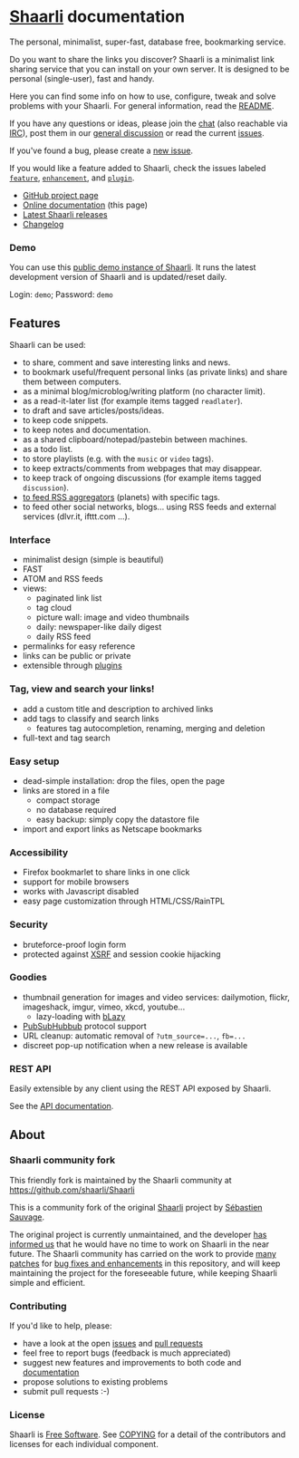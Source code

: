 # [Shaarli](https://github.com/shaarli/Shaarli/) documentation

The personal, minimalist, super-fast, database free, bookmarking service.

Do you want to share the links you discover?
Shaarli is a minimalist link sharing service that you can install on your own server.
It is designed to be personal (single-user), fast and handy.

<!--- TODO screenshots --->

Here you can find some info on how to use, configure, tweak and solve problems with your Shaarli.
For general information, read the [README](https://github.com/shaarli/Shaarli/blob/master/README.md).

If you have any questions or ideas, please join the [chat](https://gitter.im/shaarli/Shaarli) (also reachable via [IRC](https://irc.gitter.im/)), post them in our [general discussion](https://github.com/shaarli/Shaarli/issues/308) or read the current [issues](https://github.com/shaarli/Shaarli/issues).

If you've found a bug, please create a [new issue](https://github.com/shaarli/Shaarli/issues/new).

If you would like a feature added to Shaarli, check the issues labeled [`feature`](https://github.com/shaarli/Shaarli/labels/feature), [`enhancement`](https://github.com/shaarli/Shaarli/labels/enhancement), and [`plugin`](https://github.com/shaarli/Shaarli/labels/plugin).

* [GitHub project page](https://github.com/shaarli/Shaarli)
* [Online documentation](https://shaarli.readthedocs.io/) (this page)
* [Latest Shaarli releases](https://github.com/shaarli/Shaarli/releases)
* [Changelog](https://github.com/shaarli/Shaarli/blob/master/CHANGELOG.md)


### Demo

You can use this [public demo instance of Shaarli](https://demo.shaarli.org).
It runs the latest development version of Shaarli and is updated/reset daily.

Login: `demo`; Password: `demo`

<!---- TODO review everything below this point --->

## Features

Shaarli can be used:

- to share, comment and save interesting links and news.
- to bookmark useful/frequent personal links (as private links) and share them between computers.
- as a minimal blog/microblog/writing platform (no character limit).
- as a read-it-later list (for example items tagged `readlater`).
- to draft and save articles/posts/ideas.
- to keep code snippets.
- to keep notes and documentation.
- as a shared clipboard/notepad/pastebin between machines.
- as a todo list.
- to store playlists (e.g. with the `music` or `video` tags).
- to keep extracts/comments from webpages that may disappear.
- to keep track of ongoing discussions (for example items tagged `discussion`).
- [to feed RSS aggregators](http://shaarli.chassegnouf.net/?9Efeiw) (planets) with specific tags.
- to feed other social networks, blogs... using RSS feeds and external services (dlvr.it, ifttt.com ...).

### Interface
- minimalist design (simple is beautiful)
- FAST
- ATOM and RSS feeds
- views:
    - paginated link list
    - tag cloud
    - picture wall: image and video thumbnails
    - daily: newspaper-like daily digest
    - daily RSS feed
- permalinks for easy reference
- links can be public or private
- extensible through [plugins](https://shaarli.readthedocs.io/en/master/Plugins/#plugin-usage)

### Tag, view and search your links!
- add a custom title and description to archived links
- add tags to classify and search links
    - features tag autocompletion, renaming, merging and deletion
- full-text and tag search

### Easy setup
- dead-simple installation: drop the files, open the page
- links are stored in a file
    - compact storage
    - no database required
    - easy backup: simply copy the datastore file
- import and export links as Netscape bookmarks

### Accessibility
- Firefox bookmarlet to share links in one click
- support for mobile browsers
- works with Javascript disabled
- easy page customization through HTML/CSS/RainTPL

### Security
- bruteforce-proof login form
- protected against [XSRF](http://en.wikipedia.org/wiki/Cross-site_request_forgery)
and session cookie hijacking

### Goodies
- thumbnail generation for images and video services:
dailymotion, flickr, imageshack, imgur, vimeo, xkcd, youtube...
    - lazy-loading with [bLazy](http://dinbror.dk/blazy/)
- [PubSubHubbub](https://code.google.com/p/pubsubhubbub/) protocol support
- URL cleanup: automatic removal of `?utm_source=...`, `fb=...`
- discreet pop-up notification when a new release is available

<!---- TODO Limitations --->

### REST API

Easily extensible by any client using the REST API exposed by Shaarli.

See the [API documentation](http://shaarli.github.io/api-documentation/).

## About
### Shaarli community fork
This friendly fork is maintained by the Shaarli community at https://github.com/shaarli/Shaarli

This is a community fork of the original [Shaarli](https://github.com/sebsauvage/Shaarli/) project by [Sébastien Sauvage](http://sebsauvage.net/).

The original project is currently unmaintained, and the developer [has informed us](https://github.com/sebsauvage/Shaarli/issues/191)
that he would have no time to work on Shaarli in the near future.
The Shaarli community has carried on the work to provide
[many patches](https://github.com/shaarli/Shaarli/compare/sebsauvage:master...master)
for [bug fixes and enhancements](https://github.com/shaarli/Shaarli/issues?q=is%3Aclosed+)
in this repository, and will keep maintaining the project for the foreseeable future, while keeping Shaarli simple and efficient.

### Contributing
If you'd like to help, please:
- have a look at the open [issues](https://github.com/shaarli/Shaarli/issues)
and [pull requests](https://github.com/shaarli/Shaarli/pulls)
- feel free to report bugs (feedback is much appreciated)
- suggest new features and improvements to both code and [documentation](https://github.com/shaarli/Shaarli/wiki)
- propose solutions to existing problems
- submit pull requests :-)


### License
Shaarli is [Free Software](http://en.wikipedia.org/wiki/Free_software). See [COPYING](COPYING) for a detail of the contributors and licenses for each individual component.

